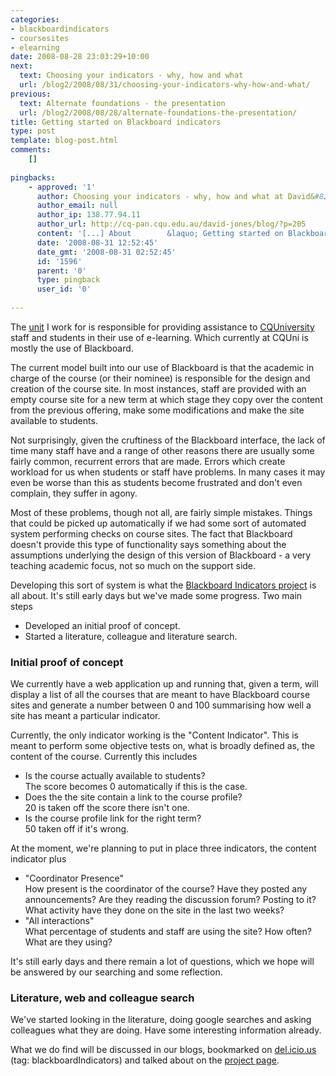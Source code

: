 ```yaml
---
categories:
- blackboardindicators
- coursesites
- elearning
date: 2008-08-28 23:03:29+10:00
next:
  text: Choosing your indicators - why, how and what
  url: /blog2/2008/08/31/choosing-your-indicators-why-how-and-what/
previous:
  text: Alternate foundations - the presentation
  url: /blog2/2008/08/28/alternate-foundations-the-presentation/
title: Getting started on Blackboard indicators
type: post
template: blog-post.html
comments:
    []
    
pingbacks:
    - approved: '1'
      author: Choosing your indicators - why, how and what at David&#8217;s WebLog
      author_email: null
      author_ip: 138.77.94.11
      author_url: http://cq-pan.cqu.edu.au/david-jones/blog/?p=205
      content: '[...] About        &laquo; Getting started on Blackboard indicators [...]'
      date: '2008-08-31 12:52:45'
      date_gmt: '2008-08-31 02:52:45'
      id: '1596'
      parent: '0'
      type: pingback
      user_id: '0'
    
---
```

The [unit](http://cddu.cqu.edu.au/) I work for is responsible for providing assistance to [CQUniversity](http://www.cqu.edu.au/) staff and students in their use of e-learning. Which currently at CQUni is mostly the use of Blackboard.

The current model built into our use of Blackboard is that the academic in charge of the course (or their nominee) is responsible for the design and creation of the course site. In most instances, staff are provided with an empty course site for a new term at which stage they copy over the content from the previous offering, make some modifications and make the site available to students.

Not surprisingly, given the cruftiness of the Blackboard interface, the lack of time many staff have and a range of other reasons there are usually some fairly common, recurrent errors that are made. Errors which create workload for us when students or staff have problems. In many cases it may even be worse than this as students become frustrated and don't even complain, they suffer in agony.

Most of these problems, though not all, are fairly simple mistakes. Things that could be picked up automatically if we had some sort of automated system performing checks on course sites. The fact that Blackboard doesn't provide this type of functionality says something about the assumptions underlying the design of this version of Blackboard - a very teaching academic focus, not so much on the support side.

Developing this sort of system is what the [Blackboard Indicators project](http://cddu.cqu.edu.au/index.php/Blackboard_Indicators) is all about. It's still early days but we've made some progress. Two main steps

- Developed an initial proof of concept.
- Started a literature, colleague and literature search.

### Initial proof of concept

We currently have a web application up and running that, given a term, will display a list of all the courses that are meant to have Blackboard course sites and generate a number between 0 and 100 summarising how well a site has meant a particular indicator.

Currently, the only indicator working is the "Content Indicator". This is meant to perform some objective tests on, what is broadly defined as, the content of the course. Currently this includes

- Is the course actually available to students?  
    The score becomes 0 automatically if this is the case.
- Does the the site contain a link to the course profile?  
    20 is taken off the score there isn't one.
- Is the course profile link for the right term?  
    50 taken off if it's wrong.

At the moment, we're planning to put in place three indicators, the content indicator plus

- "Coordinator Presence"  
    How present is the coordinator of the course? Have they posted any announcements? Are they reading the discussion forum? Posting to it? What activity have they done on the site in the last two weeks?
- "All interactions"  
    What percentage of students and staff are using the site? How often? What are they using?

It's still early days and there remain a lot of questions, which we hope will be answered by our searching and some reflection.

### Literature, web and colleague search

We've started looking in the literature, doing google searches and asking colleagues what they are doing. Have some interesting information already.

What we do find will be discussed in our blogs, bookmarked on [del.icio.us](http://del.icio.us/) (tag: blackboardIndicators) and talked about on the [project page](http://cddu.cqu.edu.au/index.php/Blackboard_Indicators).